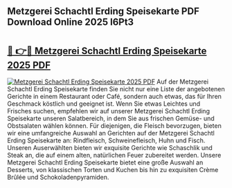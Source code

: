 ## Metzgerei Schachtl Erding Speisekarte PDF Download Online 2025 l6Pt3

# <h2><a href="http://gcbtrq.nevu.top/?p=Metzgerei+Schachtl+Erding+Speisekarte">🔗 👉🔴 Metzgerei Schachtl Erding Speisekarte 2025 PDF</a></h2>

[![Metzgerei Schachtl Erding Speisekarte 2025 PDF](https://i.imgur.com/dBaPXMq.png)](http://gcbtrq.nevu.top/?p=Metzgerei+Schachtl+Erding+Speisekarte)
Auf der Metzgerei Schachtl Erding Speisekarte finden Sie nicht nur eine Liste der angebotenen Gerichte in einem Restaurant oder Café, sondern auch etwas, das für Ihren Geschmack köstlich und geeignet ist. Wenn Sie etwas Leichtes und Frisches suchen, empfehlen wir auf unserer Metzgerei Schachtl Erding Speisekarte unseren Salatbereich, in dem Sie aus frischen Gemüse- und Obstsalaten wählen können. Für diejenigen, die Fleisch bevorzugen, bieten wir eine umfangreiche Auswahl an Gerichten auf der Metzgerei Schachtl Erding Speisekarte an: Rindfleisch, Schweinefleisch, Huhn und Fisch. Unseren Auserwählten bieten wir exquisite Gerichte wie Schaschlik und Steak an, die auf einem alten, natürlichen Feuer zubereitet werden. Unsere Metzgerei Schachtl Erding Speisekarte bietet eine große Auswahl an Desserts, von klassischen Torten und Kuchen bis hin zu exquisiten Crème Brûlée und Schokoladenpyramiden.
